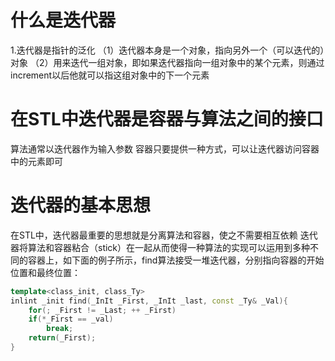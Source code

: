 # 什么是迭代器
1.迭代器是指针的泛化
（1）迭代器本身是一个对象，指向另外一个（可以迭代的）对象
（2）用来迭代一组对象，即如果迭代器指向一组对象中的某个元素，则通过increment以后他就可以指这组对象中的下一个元素

# 在STL中迭代器是容器与算法之间的接口
算法通常以迭代器作为输入参数
容器只要提供一种方式，可以让迭代器访问容器中的元素即可

# 迭代器的基本思想
在STL中，迭代器最重要的思想就是分离算法和容器，使之不需要相互依赖
迭代器将算法和容器粘合（stick）在一起从而使得一种算法的实现可以运用到多种不同的容器上，如下面的例子所示，find算法接受一堆迭代器，分别指向容器的开始位置和最终位置：
```c++
template<class_init, class_Ty>
inlint _init find(_InIt _First, _InIt _last, const _Ty& _Val){
    for(; _First != _Last; ++ _First)
    if(*_First == _val)
        break;
    return(_First);
}
```